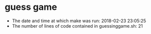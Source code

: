 # guess game
- The date and time at which make was run: 2018-02-23 23:05:25
- The number of lines of code contained in guessinggame.sh:       21

